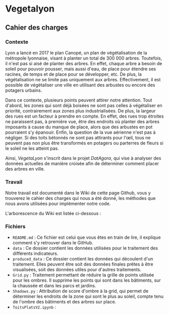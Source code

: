 # Vegetalyon

## Cahier des charges
### Contexte
Lyon a lancé en 2017 le plan Canopé, un plan de végétalisation de la métropole lyonnaise, visant à planter un total de 300 000 arbres. Toutefois, il n'est pas si aisé de planter des arbres. En effet, chaque arbre a besoin de soleil pour pouvoir pousser, mais aussi d'eau, de place pour étendre ses racines, de temps et de place pour se développer, etc.
De plus, la végétalisation ne se limite pas uniquement aux arbres. Effectivement, il est possible de végétaliser une ville en utilisant des arbustes ou encore des potagers urbains.

Dans ce contexte, plusieurs points peuvent attirer notre attention. Tout d'abord, les zones qui sont déjà boisées ne sont pas celles à végétaliser en priorité, contrairement aux zones plus industrialisées.
De plus, la largeur des rues est un facteur à prendre en compte. En effet, des rues trop étroites ne paraissent pas, à première vue, être des endroits où planter des arbres imposants à cause du manque de place, alors que des arbustes en pot pourraient s'y épanouir.
Enfin, la question de la vue aérienne n'est pas à négliger. Si des toits bétonnés ne sont pas attirants pour l'œil, tous ne peuvent pas non plus être transformés en potagers ou parterres de fleurs si le soleil ne les atteint pas.

Ainsi, *VegetaLyon* s'inscrit dans le projet *DatAgora*, qui vise à analyser des données actuelles de manière croisée afin de déterminer comment placer des arbres en ville.

### Travail
Notre travail est documenté dans le Wiki de cette page Github, vous y trouverez le cahier des charges qui nous a été donné, les méthodes que nous avons utilisées pour implémenter notre code.

L'arborescence du Wiki est listée ci-dessous :


### Fichiers
* `README.md` : Ce fichier est celui que vous êtes en train de lire, il explique comment s'y retrouver dans le GitHub.
* `data` : Ce dossier contient les données utilisées pour le traitement des différents indicateurs.
* `produced_data` : Ce dossier contient les données qui découlent d'un traitement. Elles peuvent être soit des données finales prêtes à être visualisées, soit des données utiles pour d'autres traitements.
* `Grid.py` : Traitement permettant de réduire la grille de points utilisée pour les ombres. Il supprime les points qui sont dans les bâtiments, sur la chaussée et dans les parcs et jardins.
* `Shadows.py` : Attribution de score d'ombre à la grid, qui permet de déterminer les endroits de la zone qui sont le plus au soleil, compte tenu de l'ombre des bâtiments et des arbres sur place.
* `ToitsPlatsV2.ipynb` : 